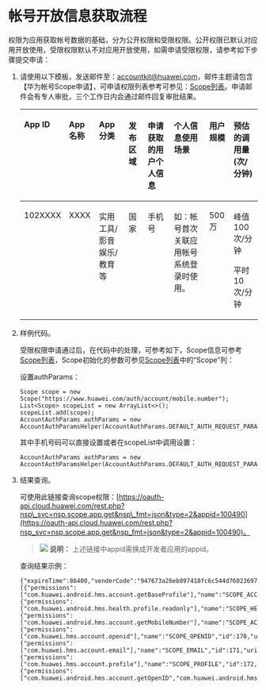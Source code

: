 # 帐号开放信息获取流程<a name="ZH-CN_TOPIC_0000001074654204"></a>

权限为应用获取帐号数据的基础，分为公开权限和受限权限。公开权限已默认对应用开放使用，受限权限默认不对应用开放使用，如需申请受限权限，请参考如下步骤提交申请：

1.  请使用以下模板，发送邮件至：accountkit@huawei.com，邮件主题请包含【华为帐号Scope申请】，可申请权限列表参考可参见：[Scope列表](Scope列表.md)。申请邮件会有专人审批，三个工作日内会通过邮件回复审批结果。

    <a name="table134681210185"></a>
    <table><thead align="left"><tr id="row547312151816"><th class="cellrowborder" valign="top" width="9.310931093109312%" id="mcps1.1.9.1.1"><p id="p254618175183"><a name="p254618175183"></a><a name="p254618175183"></a><strong id="b2054661720189"><a name="b2054661720189"></a><a name="b2054661720189"></a>App ID</strong></p>
    </th>
    <th class="cellrowborder" valign="top" width="12.751275127512754%" id="mcps1.1.9.1.2"><p id="p1754621710183"><a name="p1754621710183"></a><a name="p1754621710183"></a><strong id="b7546171710182"><a name="b7546171710182"></a><a name="b7546171710182"></a>App名称</strong></p>
    </th>
    <th class="cellrowborder" valign="top" width="13.961396139613964%" id="mcps1.1.9.1.3"><p id="p17547151711816"><a name="p17547151711816"></a><a name="p17547151711816"></a><strong id="b3547141720187"><a name="b3547141720187"></a><a name="b3547141720187"></a>App分类</strong></p>
    </th>
    <th class="cellrowborder" valign="top" width="8.870887088708871%" id="mcps1.1.9.1.4"><p id="p8547101721812"><a name="p8547101721812"></a><a name="p8547101721812"></a><strong id="b054761715186"><a name="b054761715186"></a><a name="b054761715186"></a>发布区域</strong></p>
    </th>
    <th class="cellrowborder" valign="top" width="13.781378137813782%" id="mcps1.1.9.1.5"><p id="p1154761771817"><a name="p1154761771817"></a><a name="p1154761771817"></a><strong id="b11547111751815"><a name="b11547111751815"></a><a name="b11547111751815"></a>申请获取的用户个人信息</strong></p>
    </th>
    <th class="cellrowborder" valign="top" width="17.741774177417742%" id="mcps1.1.9.1.6"><p id="p1054717174188"><a name="p1054717174188"></a><a name="p1054717174188"></a><strong id="b8547161714184"><a name="b8547161714184"></a><a name="b8547161714184"></a>个人信息使用场景</strong></p>
    </th>
    <th class="cellrowborder" valign="top" width="10.541054105410542%" id="mcps1.1.9.1.7"><p id="p1954791715187"><a name="p1954791715187"></a><a name="p1954791715187"></a><strong id="b05474177184"><a name="b05474177184"></a><a name="b05474177184"></a>用户规模</strong></p>
    </th>
    <th class="cellrowborder" valign="top" width="13.041304130413042%" id="mcps1.1.9.1.8"><p id="p1547817171815"><a name="p1547817171815"></a><a name="p1547817171815"></a><strong id="b1754720175185"><a name="b1754720175185"></a><a name="b1754720175185"></a>预估的调用量(次/分钟)</strong></p>
    </th>
    </tr>
    </thead>
    <tbody><tr id="row847121261816"><td class="cellrowborder" valign="top" width="9.310931093109312%" headers="mcps1.1.9.1.1 "><p id="p07773537185"><a name="p07773537185"></a><a name="p07773537185"></a>102XXXX</p>
    </td>
    <td class="cellrowborder" valign="top" width="12.751275127512754%" headers="mcps1.1.9.1.2 "><p id="p1777145351818"><a name="p1777145351818"></a><a name="p1777145351818"></a>XXXX</p>
    </td>
    <td class="cellrowborder" valign="top" width="13.961396139613964%" headers="mcps1.1.9.1.3 "><p id="p11777185361814"><a name="p11777185361814"></a><a name="p11777185361814"></a>实用工具/影音娱乐/教育等</p>
    </td>
    <td class="cellrowborder" valign="top" width="8.870887088708871%" headers="mcps1.1.9.1.4 "><p id="p177710531189"><a name="p177710531189"></a><a name="p177710531189"></a>国家</p>
    </td>
    <td class="cellrowborder" valign="top" width="13.781378137813782%" headers="mcps1.1.9.1.5 "><p id="p87771153131817"><a name="p87771153131817"></a><a name="p87771153131817"></a>手机号</p>
    </td>
    <td class="cellrowborder" valign="top" width="17.741774177417742%" headers="mcps1.1.9.1.6 "><p id="p077713534181"><a name="p077713534181"></a><a name="p077713534181"></a>如：帐号首次关联应用帐号系统登录时使用。</p>
    </td>
    <td class="cellrowborder" valign="top" width="10.541054105410542%" headers="mcps1.1.9.1.7 "><p id="p977710533180"><a name="p977710533180"></a><a name="p977710533180"></a>500万</p>
    </td>
    <td class="cellrowborder" valign="top" width="13.041304130413042%" headers="mcps1.1.9.1.8 "><p id="p37779533185"><a name="p37779533185"></a><a name="p37779533185"></a>峰值100次/分钟</p>
    <p id="p1077735319182"><a name="p1077735319182"></a><a name="p1077735319182"></a>平时10次/分钟</p>
    </td>
    </tr>
    </tbody>
    </table>

2.  样例代码。

    受限权限申请通过后，在代码中的处理，可参考如下，Scope信息可参考[Scope列表](Scope列表.md)，Scope初始化的参数可参见[Scope列表](Scope列表.md)中的“Scope”列：

    设置authParams：

    ```
    Scope scope = new Scope("https://www.huawei.com/auth/account/mobile.number");
    List<Scope> scopeList = new ArrayList<>();
    scopeList.add(scope);
    AccountAuthParams authParams = new AccountAuthParamsHelper(AccountAuthParams.DEFAULT_AUTH_REQUEST_PARAM).setScopeList(scopeList).createParams();
    ```

    其中手机号码可以直接设置或者在scopeList中调用设置：

    ```
    AccountAuthParams authParams = new AccountAuthParamsHelper(AccountAuthParams.DEFAULT_AUTH_REQUEST_PARAM).setMobileNumber().setAuthorizationCode().createParams();
    ```

3.  结果查询。

    可使用此链接查询scope权限：[https://oauth-api.cloud.huawei.com/rest.php?nsp\_svc=nsp.scope.app.get&nsp\_fmt=json&type=2&appid=100490](https://oauth-api.cloud.huawei.com/rest.php?nsp_svc=nsp.scope.app.get&nsp_fmt=json&type=2&appid=100490)。

    >![](public_sys-resources/icon-note.gif) **说明：** 
    >上述链接中appid需换成开发者应用的appid。

    查询结果示例：

    ```
    {"expireTime":86400,"venderCode":"947673a26eb897418fc6c544d76023697605ea1a70aebacdcc258e456fc52997","certFingerprint":"CD94CA07340E00CB0959648A4CC7F99AF306C9C1B0D62F63B0D178EB38DCB2DC","failureExpireTime":300,"scopes":[{"permissions":["com.huawei.android.hms.account.getBaseProfile"],"name":"SCOPE_ACCOUNT_BASEPROFILE","id":13,"uri":"https://www.huawei.com/auth/account/base.profile"},{"permissions":["com.huawei.android.hms.health.profile.readonly"],"name":"SCOPE_HEALTH_PROFILE_READONLY","id":102,"uri":"https://www.huawei.com/health/profile.readonly"},{"permissions":["com.huawei.android.hms.account.getMobileNumber"],"name":"SCOPE_ACCOUNT_MOBILE_NUMBER","id":140,"uri":"https://www.huawei.com/auth/account/mobile.number"},{"permissions":["com.huawei.hms.account.openid"],"name":"SCOPE_OPENID","id":170,"uri":"openid"},{"permissions":["com.huawei.hms.account.email"],"name":"SCOPE_EMAIL","id":171,"uri":"email"},{"permissions":["com.huawei.hms.account.profile"],"name":"SCOPE_PROFILE","id":172,"uri":"profile"},{"permissions":["com.huawei.android.hms.account.getOpenID","com.huawei.android.hms.account.getUnionId","com.huawei.android.hms.sns.showui","com.huawei.android.hms.sns.shareMsg","com.huawei.android.hms.payment.pay","com.huawei.android.hms.push.manageToken","com.huawei.android.hms.opendevice.getODID","com.huawei.android.hms.health.profile.readonly","com.huawei.scope.demo.serviceIsOK"],"name":"DEFAULT_SCOPE","id":9999,"uri":"https://www.huawei.com/default/scopes"}],"certFingerprintExtra":""}
    ```


